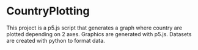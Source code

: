 # CountryPlotting
This project is a p5.js script that generates a graph where country are plotted depending on 2 axes.
Graphics are generated with p5.js. Datasets are created with python to format data.
